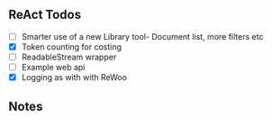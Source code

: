 ## ReAct Todos

- [ ] Smarter use of a new Library tool- Document list, more filters etc
- [x] Token counting for costing
- [ ] ReadableStream wrapper
- [ ] Example web api
- [x] Logging as with with ReWoo

## Notes
